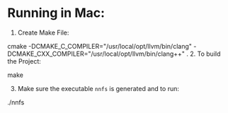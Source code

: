 # Running in Mac:

1. Create Make File: 

  cmake -DCMAKE_C_COMPILER="/usr/local/opt/llvm/bin/clang" -DCMAKE_CXX_COMPILER="/usr/local/opt/llvm/bin/clang++" .
2. To build the Project: 

  make

3. Make sure the executable `nnfs` is generated and to run:

  ./nnfs
